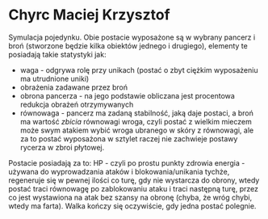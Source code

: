 # Chyrc Maciej Krzysztof

Symulacja pojedynku. Obie postacie wyposażone są w wybrany pancerz i broń (stworzone będzie kilka obiektów jednego i drugiego), elementy te posiadają takie statystyki jak:

- waga - odgrywa rolę przy unikach (postać o zbyt ciężkim wyposażeniu ma utrudnione uniki)
- obrażenia zadawane przez broń
- obrona pancerza - na jego podstawie obliczana jest procentowa redukcja obrażeń otrzymywanych
- równowaga - pancerz ma zadaną stabilność, jaką daje postaci, a broń ma wartość _zbicia_ równowagi wroga, czyli postać z wielkim mieczem może swym atakiem wybić wroga ubranego w skóry z równowagi, ale za to postać wyposażona w sztylet raczej nie zachwieje postawy rycerza w zbroi płytowej.
 
Postacie posiadają za to:
HP - czyli po prostu punkty zdrowia
energia - używana do wyprowadzania ataków i blokowania/unikania tychże, regeneruje się w pewnej ilości co turę, gdy nie wystarcza do obrony, wtedy postać traci równowagę po zablokowaniu ataku i traci następną turę, przez co jest wystawiona na atak bez szansy na obronę (chyba, że wróg chybi, wtedy ma farta).
Walka kończy się oczywiście, gdy jedna postać polegnie.
